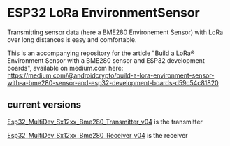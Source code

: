 # ESP32 LoRa EnvironmentSensor

Transmitting sensor data (here a BME280 Environement Sensor) with LoRa over long distances is easy and comfortable.

This is an accompanying repository for the article "Build a LoRa® Environment Sensor with a BME280 sensor and ESP32 development boards", available on medium.com here: https://medium.com/@androidcrypto/build-a-lora-environment-sensor-with-a-bme280-sensor-and-esp32-development-boards-d59c54c81820

## current versions

[Esp32_MultiDev_Sx12xx_Bme280_Transmitter_v04](https://github.com/AndroidCrypto/ESP32_LoRa_EnvironmentSensor/tree/main/Esp32_MultiDev_Sx12xx_Bme280_Transmitter_v04) is the transmitter

[Esp32_MultiDev_Sx12xx_Bme280_Receiver_v04](https://github.com/AndroidCrypto/ESP32_LoRa_EnvironmentSensor/tree/main/Esp32_MultiDev_Sx12xx_Bme280_Receiver_v04) is the receiver
